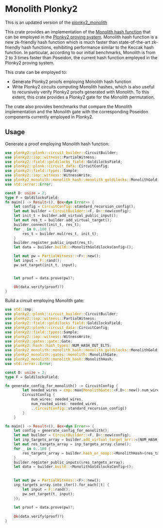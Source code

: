# Monolith Plonky2
This is an updated version of the [plonky2_monolith](https://github.com/HorizenLabs/monolith/tree/main)

This crate provides an implementation of the [Monolith hash function](https://eprint.iacr.org/2023/1025.pdf) that can be employed in the [Plonky2 proving system](https://github.com/mir-protocol/plonky2). Monolith hash function is a new zk-friendly hash function which is much faster than state-of-the-art zk-friendly hash functions, exhibiting performance similar to the Keccak hash function. In particular, according to our initial benchmarks, Monolith is from 2 to 3 times faster than Poseidon, the current hash function employed in the Plonky2 proving system.

This crate can be employed to:

- Generate Plonky2 proofs employing Monolith hash function
- Write Plonky2 circuits computing Monolith hashes, which is also useful to recursively verify Plonky2 proofs generated with Monolith. To this extent, this crate provides a Plonky2 gate for the Monolith permutation.

The crate also provides benchmarks that compare the Monolith implementation and the Monolith gate with the corresponding Poseidon components currently employed in Plonky2.

## Usage
Generate a proof employing Monolith hash function:
```rust
use plonky2::plonk::circuit_builder::CircuitBuilder;
use plonky2::iop::witness::PartialWitness;
use plonky2::field::goldilocks_field::GoldilocksField;
use plonky2::plonk::circuit_data::CircuitConfig;
use plonky2::field::types::Sample;
use plonky2::iop::witness::WitnessWrite;
use plonky2_monolith::monolith_hash::monolith_goldilocks::MonolithGoldilocksConfig;
use std::error::Error;

const D: usize = 2;
type F = GoldilocksField;
fn main() -> Result<(), Box<dyn Error>> {
    let config = CircuitConfig::standard_recursion_config();
    let mut builder = CircuitBuilder::<F, D>::new(config);
    let init_t = builder.add_virtual_public_input();
    let mut res_t = builder.add_virtual_target();
    builder.connect(init_t, res_t);
    for _ in 0..100 {
        res_t = builder.mul(res_t, init_t);
    }
    builder.register_public_input(res_t);
    let data = builder.build::<MonolithGoldilocksConfig>();

    let mut pw = PartialWitness::<F>::new();
    let input = F::rand();
    pw.set_target(init_t, input);


    let proof = data.prove(pw)?;

    Ok(data.verify(proof)?)
}
```
Build a circuit employing Monolith gate:
```rust
use std::cmp;
use plonky2::plonk::circuit_builder::CircuitBuilder;
use plonky2::iop::witness::PartialWitness;
use plonky2::field::goldilocks_field::GoldilocksField;
use plonky2::plonk::circuit_data::CircuitConfig;
use plonky2::field::types::Sample;
use plonky2::iop::witness::WitnessWrite;
use plonky2::gates::gate::Gate;
use plonky2::hash::hash_types::NUM_HASH_OUT_ELTS;
use plonky2_monolith::monolith_hash::monolith_goldilocks::MonolithGoldilocksConfig;
use plonky2_monolith::gates::monolith::MonolithGate;
use plonky2_monolith::monolith_hash::MonolithHash;
use std::error::Error;

const D: usize = 2;
type F = GoldilocksField;

fn generate_config_for_monolith() -> CircuitConfig {
        let needed_wires = cmp::max(MonolithGate::<F,D>::new().num_wires(), CircuitConfig::standard_recursion_config().num_wires);
        CircuitConfig {
            num_wires: needed_wires,
            num_routed_wires: needed_wires,
            ..CircuitConfig::standard_recursion_config()
        }
    }

fn main() -> Result<(), Box<dyn Error>> {
    let config = generate_config_for_monolith();
    let mut builder = CircuitBuilder::<F, D>::new(config);
    let inp_targets_array = builder.add_virtual_target_arr::<{NUM_HASH_OUT_ELTS}>();
    let mut res_targets_array = inp_targets_array.clone();
    for _ in 0..100 {
        res_targets_array = builder.hash_or_noop::<MonolithHash>(res_targets_array.to_vec()).elements;
    }
    builder.register_public_inputs(&res_targets_array);
    let data = builder.build::<MonolithGoldilocksConfig>();
    
    
    let mut pw = PartialWitness::<F>::new();
    inp_targets_array.into_iter().for_each(|t| {
        let input = F::rand();
        pw.set_target(t, input); 
    });
    
    let proof = data.prove(pw)?;
    
    Ok(data.verify(proof)?)
}
```
